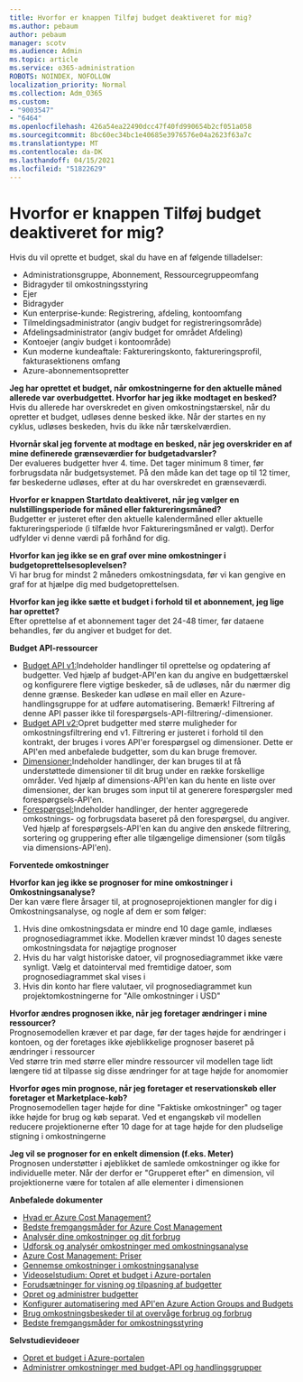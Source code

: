 ```yaml
---
title: Hvorfor er knappen Tilføj budget deaktiveret for mig?
ms.author: pebaum
author: pebaum
manager: scotv
ms.audience: Admin
ms.topic: article
ms.service: o365-administration
ROBOTS: NOINDEX, NOFOLLOW
localization_priority: Normal
ms.collection: Adm_O365
ms.custom:
- "9003547"
- "6464"
ms.openlocfilehash: 426a54ea22490dcc47f40fd990654b2cf051a058
ms.sourcegitcommit: 8bc60ec34bc1e40685e3976576e04a2623f63a7c
ms.translationtype: MT
ms.contentlocale: da-DK
ms.lasthandoff: 04/15/2021
ms.locfileid: "51822629"
---
```

# <a name="why-is-the-add-budget-button-disabled-for-me"></a>Hvorfor er knappen Tilføj budget deaktiveret for mig?

Hvis du vil oprette et budget, skal du have en af følgende tilladelser:

- Administrationsgruppe, Abonnement, Ressourcegruppeomfang
- Bidragyder til omkostningsstyring
- Ejer
- Bidragyder
- Kun enterprise-kunde: Registrering, afdeling, kontoomfang
- Tilmeldingsadministrator (angiv budget for registreringsområde)
- Afdelingsadministrator (angiv budget for området Afdeling)
- Kontoejer (angiv budget i kontoområde)
- Kun moderne kundeaftale: Faktureringskonto, faktureringsprofil, fakturasektionens omfang
- Azure-abonnementsopretter

**Jeg har oprettet et budget, når omkostningerne for den aktuelle måned allerede var overbudgettet. Hvorfor har jeg ikke modtaget en besked?**  
Hvis du allerede har overskredet en given omkostningstærskel, når du opretter et budget, udløses denne besked ikke. Når der startes en ny cyklus, udløses beskeden, hvis du ikke når tærskelværdien.

**Hvornår skal jeg forvente at modtage en besked, når jeg overskrider en af mine definerede grænseværdier for budgetadvarsler?**  
Der evalueres budgetter hver 4. time. Det tager minimum 8 timer, før forbrugsdata når budgetsystemet. På den måde kan det tage op til 12 timer, før beskederne udløses, efter at du har overskredet en grænseværdi.

**Hvorfor er knappen Startdato deaktiveret, når jeg vælger en nulstillingsperiode for måned eller faktureringsmåned?**  
Budgetter er justeret efter den aktuelle kalendermåned eller aktuelle faktureringsperiode (i tilfælde hvor Faktureringsmåned er valgt). Derfor udfylder vi denne værdi på forhånd for dig.

**Hvorfor kan jeg ikke se en graf over mine omkostninger i budgetoprettelsesoplevelsen?**  
Vi har brug for mindst 2 måneders omkostningsdata, før vi kan gengive en graf for at hjælpe dig med budgetoprettelsen.

**Hvorfor kan jeg ikke sætte et budget i forhold til et abonnement, jeg lige har oprettet?**  
Efter oprettelse af et abonnement tager det 24-48 timer, før dataene behandles, før du angiver et budget for det.

**Budget API-ressourcer**

- [Budget API v1:](https://docs.microsoft.com/rest/api/consumption/budgets?WT.mc_id=Portal-Microsoft_Azure_Support)Indeholder handlinger til oprettelse og opdatering af budgetter. Ved hjælp af budget-API'en kan du angive en budgettærskel og konfigurere flere vigtige beskeder, så de udløses, når du nærmer dig denne grænse. Beskeder kan udløse en mail eller en Azure-handlingsgruppe for at udføre automatisering. Bemærk! Filtrering af denne API passer ikke til forespørgsels-API-filtrering/-dimensioner.
- [Budget API v2:](https://github.com/Azure/azure-rest-api-specs/blob/master/specification/cost-management/resource-manager/Microsoft.CostManagement/preview/2019-04-01-preview/examples/CreateOrUpdateBudget.json)Opret budgetter med større muligheder for omkostningsfiltrering end v1. Filtrering er justeret i forhold til den kontrakt, der bruges i vores API'er forespørgsel og dimensioner. Dette er API'en med anbefalede budgetter, som du kan bruge fremover.
- [Dimensioner:](https://docs.microsoft.com/rest/api/cost-management/dimensions?WT.mc_id=Portal-Microsoft_Azure_Support)Indeholder handlinger, der kan bruges til at få understøttede dimensioner til dit brug under en række forskellige områder. Ved hjælp af dimensions-API'en kan du hente en liste over dimensioner, der kan bruges som input til at generere forespørgsler med forespørgsels-API'en.
- [Forespørgsel:](https://docs.microsoft.com/rest/api/cost-management/query?WT.mc_id=Portal-Microsoft_Azure_Support)Indeholder handlinger, der henter aggregerede omkostnings- og forbrugsdata baseret på den forespørgsel, du angiver. Ved hjælp af forespørgsels-API'en kan du angive den ønskede filtrering, sortering og gruppering efter alle tilgængelige dimensioner (som tilgås via dimensions-API'en).

**Forventede omkostninger**

**Hvorfor kan jeg ikke se prognoser for mine omkostninger i Omkostningsanalyse?**  
Der kan være flere årsager til, at prognoseprojektionen mangler for dig i Omkostningsanalyse, og nogle af dem er som følger:

1. Hvis dine omkostningsdata er mindre end 10 dage gamle, indlæses prognosediagrammet ikke. Modellen kræver mindst 10 dages seneste omkostningsdata for nøjagtige prognoser
2. Hvis du har valgt historiske datoer, vil prognosediagrammet ikke være synligt. Vælg et datointerval med fremtidige datoer, som prognosediagrammet skal vises i
3. Hvis din konto har flere valutaer, vil prognosediagrammet kun projektomkostningerne for "Alle omkostninger i USD"

**Hvorfor ændres prognosen ikke, når jeg foretager ændringer i mine ressourcer?**  
Prognosemodellen kræver et par dage, før der tages højde for ændringer i kontoen, og der foretages ikke øjeblikkelige prognoser baseret på ændringer i ressourcer  
Ved større trin med større eller mindre ressourcer vil modellen tage lidt længere tid at tilpasse sig disse ændringer for at tage højde for anomomier

**Hvorfor øges min prognose, når jeg foretager et reservationskøb eller foretager et Marketplace-køb?**  
Prognosemodellen tager højde for dine "Faktiske omkostninger" og tager ikke højde for brug og køb separat. Ved et engangskøb vil modellen reducere projektionerne efter 10 dage for at tage højde for den pludselige stigning i omkostningerne

**Jeg vil se prognoser for en enkelt dimension (f.eks. Meter)**  
Prognosen understøtter i øjeblikket de samlede omkostninger og ikke for individuelle meter. Når der derfor er "Grupperet efter" en dimension, vil projektionerne være for totalen af alle elementer i dimensionen

**Anbefalede dokumenter**

- [Hvad er Azure Cost Management?](https://docs.microsoft.com/azure/cost-management/overview-cost-mgt?WT.mc_id=Portal-Microsoft_Azure_Support)
- [Bedste fremgangsmåder for Azure Cost Management](https://docs.microsoft.com/azure/cost-management/cost-mgt-best-practices?WT.mc_id=Portal-Microsoft_Azure_Support)
- [Analysér dine omkostninger og dit forbrug](https://docs.microsoft.com/azure/cost-management/quick-acm-cost-analysis?WT.mc_id=Portal-Microsoft_Azure_Support)
- [Udforsk og analysér omkostninger med omkostningsanalyse](https://docs.microsoft.com/azure/cost-management/quick-acm-cost-analysis?WT.mc_id=Portal-Microsoft_Azure_Support)
- [Azure Cost Management: Priser](https://azure.microsoft.com/services/cost-management/#pricing)
- [Gennemse omkostninger i omkostningsanalyse](https://docs.microsoft.com/azure/cost-management-billing/costs/quick-acm-cost-analysis?WT.mc_id=Portal-Microsoft_Azure_Support#review-costs-in-cost-analysis)
- [Videoselstudium: Opret et budget i Azure-portalen](https://www.youtube.com/watch?v=ExIVG_Gr45A&t=4s)
- [Forudsætninger for visning og tilpasning af budgetter](https://docs.microsoft.com/azure/cost-management-billing/costs/tutorial-acm-create-budgets?WT.mc_id=Portal-Microsoft_Azure_Support#prerequisites)
- [Opret og administrer budgetter](https://docs.microsoft.com/azure/cost-management-billing/costs/tutorial-acm-create-budgets?WT.mc_id=Portal-Microsoft_Azure_Support#create-a-budget-in-the-azure-portal)
- [Konfigurer automatisering med API'en Azure Action Groups and Budgets](https://docs.microsoft.com/azure/cost-management/tutorial-acm-create-budgets?WT.mc_id=Portal-Microsoft_Azure_Support#trigger-an-action-group)
- [Brug omkostningsbeskeder til at overvåge forbrug og forbrug](https://docs.microsoft.com/azure/cost-management/cost-mgt-alerts-monitor-usage-spending?WT.mc_id=Portal-Microsoft_Azure_Support)
- [Bedste fremgangsmåder for omkostningsstyring](https://docs.microsoft.com/azure/cost-management/cost-mgt-best-practices?WT.mc_id=Portal-Microsoft_Azure_Support)  

**Selvstudievideoer**

- [Opret et budget i Azure-portalen](https://go.microsoft.com/fwlink/?linkid=2146761)
- [Administrer omkostninger med budget-API og handlingsgrupper](https://go.microsoft.com/fwlink/?linkid=2147038)